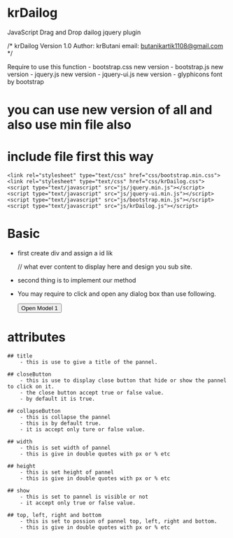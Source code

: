 # krDailog
JavaScript Drag and Drop dailog jquery plugin


/*
    krDailog Version 1.0
    Author: krButani
    email: butanikartik1108@gmail.com
*/


Require to use this function
    - bootstrap.css new version
    - bootstrap.js new version
    - jquery.js new version
    - jquery-ui.js new version
    - glyphicons font by bootstrap

# you can use new version of all and also use min file also

# include file first this way

    <link rel="stylesheet" type="text/css" href="css/bootstrap.min.css">
    <link rel="stylesheet" type="text/css" href="css/krDailog.css">
    <script type="text/javascript" src="js/jquery.min.js"></script>
    <script type="text/javascript" src="js/jquery-ui.min.js"></script>
    <script type="text/javascript" src="js/bootstrap.min.js"></script>
    <script type="text/javascript" src="js/krDailog.js"></script>

# Basic

 - first create div and assign a id lik
    <div id="kBoxDemo">
        // what ever content to display here and design you sub site.
    </div>

 - second thing is to implement our method
    <script>
        $(document).ready(function(){
            $('#kBoxDemo').kBox({
                            title: "kartik", // to give the title
                            closeButton: true,
                        });
        });
    </script>

 - You may require to click and open any dialog box than use following.

     <input type="button" name="kbtn" id="kbtn" value="Open Model 1" />
     <script>
         $(document).ready(function(){
                    $('#kBoxDemo').kBox({
                                    title: "kartik", // to give the title
                                    closeButton: true,
                                    show: false,
                    });

                    $('#kbtn').click(function(){
                        $('#kBoxDemo').kBox({open:true}); / / this is also use to close the pannel and re open it.
                    });
         });
     </script>

# attributes

    ## title
        - this is use to give a title of the pannel.

    ## closeButton
        - this is use to display close button that hide or show the pannel to click on it.
        - the close button accept true or false value.
        - by default it is true.

    ## collapseButton
        - this is collapse the pannel
        - this is by default true.
        - it is accept only ture or false value.

    ## width
        - this is set width of pannel
        - this is give in double quotes with px or % etc

    ## height
        - this is set height of pannel
        - this is give in double quotes with px or % etc

    ## show
        - this is set to pannel is visible or not
        - it accept only true or false value.

    ## top, left, right and bottom
        - this is set to possion of pannel top, left, right and bottom.
        - this is give in double quotes with px or % etc
